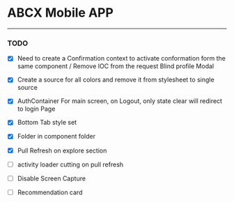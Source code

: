# ABCX Mobile APP

---

### TODO

- [x] Need to create a Confirmation context to activate conformation form the same component / Remove IOC from the request Blind profile Modal

- [x] Create a source for all colors and remove it from stylesheet to single source

- [x] AuthContainer For main screen, on Logout, only state clear will redirect to login Page

- [x] Bottom Tab style set

- [x] Folder in component folder

- [x] Pull Refresh on explore section

- [ ] activity loader cutting on pull refresh

- [ ] Disable Screen Capture

- [ ] Recommendation card
